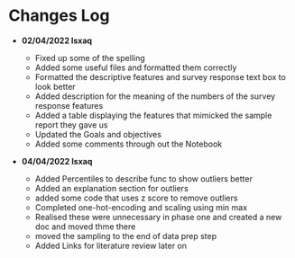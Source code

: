 # Changes Log

- **02/04/2022 Isxaq**
  - Fixed up some of the spelling
  - Added some useful files and formatted them correctly
  - Formatted the descriptive features and survey response text box to look better
  - Added description for the meaning of the numbers of the survey response features
  - Added a table displaying the features that mimicked the sample report they gave us
  - Updated the Goals and objectives
  - Added some comments through out the Notebook

- **04/04/2022 Isxaq**
  - Added Percentiles to describe func to show outliers better
  - Added an explanation section for outliers
  - added some code that uses z score to remove outliers
  - Completed one-hot-encoding and scaling using min max
  - Realised these were unnecessary in phase one and created a new doc and moved thme there
  - moved the sampling to the end of data prep step
  - Added Links for literature review later on
